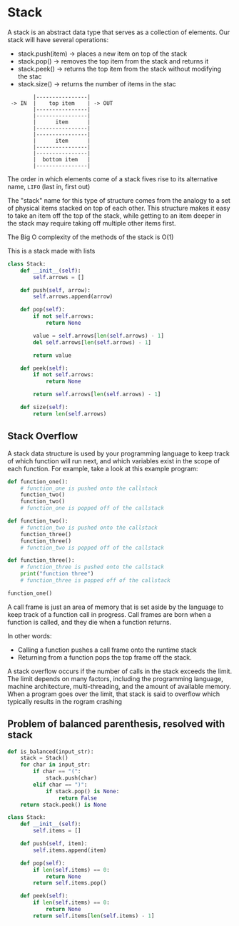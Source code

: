 # Stack

A stack is an abstract data type that serves as a collection of elements. Our stack will have several operations:

- stack.push(item) -> places a new item on top of the stack
- stack.pop() -> removes the top item from the stack and returns it
- stack.peek() -> returns the top item from the stack without modifying the stac
- stack.size() -> returns the number of items in the stac

```text
        |----------------|
 -> IN  |    top item    | -> OUT
        |----------------|
        |----------------|
        |      item      |
        |----------------|
        |----------------|
        |      item      |
        |----------------|
        |----------------|
        |  bottom item   |
        |----------------|
```

The order in which elements come of a stack fives rise to its alternative name, `LIFO` (last in, first out)

The "stack" name for this type of structure comes from the analogy to a set of physical items stacked on top of each other. This structure makes it easy to take an item off the top of the stack, while getting to an item deeper in the stack may require taking off multiple other items first.

The Big O complexity of the methods of the stack is O(1)

This is a stack made with lists

```python
class Stack:
    def __init__(self):
        self.arrows = []

    def push(self, arrow):
        self.arrows.append(arrow)

    def pop(self):
        if not self.arrows:
            return None

        value = self.arrows[len(self.arrows) - 1]
        del self.arrows[len(self.arrows) - 1]

        return value

    def peek(self):
        if not self.arrows:
            return None

        return self.arrows[len(self.arrows) - 1]

    def size(self):
        return len(self.arrows)
```

## Stack Overflow

A stack data structure is used by your programming language to keep track of which function will run next, and which variables exist in the scope of each function. For example, take a look at this example program:

```python
def function_one():
	# function_one is pushed onto the callstack
	function_two()
	function_two()
	# function_one is popped off of the callstack

def function_two():
	# function_two is pushed onto the callstack
	function_three()
	function_three()
	# function_two is popped off of the callstack

def function_three():
	# function_three is pushed onto the callstack
	print("function three")
	# function_three is popped off of the callstack

function_one()
```

A call frame is just an area of memory that is set aside by the language to keep track of a function call in progress. Call frames are born when a function is called, and they die when a function returns.

In other words:

- Calling a function pushes a call frame onto the runtime stack
- Returning from a function pops the top frame off the stack.

A stack overflow occurs if the number of calls in the stack exceeds the limit. The limit depends on many factors, including the programming language, machine architecture, multi-threading, and the amount of available memory. When a program goes over the limit, that stack is said to overflow which typically results in the rogram crashing

## Problem of balanced parenthesis, resolved with stack

```python
def is_balanced(input_str):
    stack = Stack()
    for char in input_str:
        if char == "(":
            stack.push(char)
        elif char == ")":
            if stack.pop() is None:
                return False
    return stack.peek() is None

class Stack:
    def __init__(self):
        self.items = []

    def push(self, item):
        self.items.append(item)

    def pop(self):
        if len(self.items) == 0:
            return None
        return self.items.pop()

    def peek(self):
        if len(self.items) == 0:
            return None
        return self.items[len(self.items) - 1]
```
